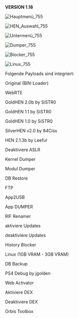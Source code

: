 **VERSION 1.18**

![Hauptmenü_755](https://user-images.githubusercontent.com/39792666/143764342-672c9077-e08b-4523-8686-c1f704e6bbee.jpg)

![HEN_Auswahl_755](https://user-images.githubusercontent.com/39792666/143764346-dd4a9801-a86f-4cfb-aa9c-a4f5985a8eb8.jpg)

![Untermenü_755](https://user-images.githubusercontent.com/39792666/121697203-1ab35980-cacd-11eb-80d7-11c750dfcd4d.jpg)

![Dumper_755](https://user-images.githubusercontent.com/39792666/114219850-7ea19080-996b-11eb-86e4-181a82b594fe.jpg)

![Blocker_755](https://user-images.githubusercontent.com/39792666/114219854-806b5400-996b-11eb-923e-22fbcd353b28.jpg)

![Linux_755](https://user-images.githubusercontent.com/39792666/120022906-58a08000-bfed-11eb-9323-be81a6b60e4e.jpg)


Folgende Payloads sind integriert:

Original (BIN-Loader)

WebRTE

GoldHEN 2.0b by SiSTR0

GoldHEN 1.1 by SiSTR0

GoldHEN 1.0 by SiSTR0

SilverHEN v2.0 by 84Ciss

HEN 2.1.3b by Leeful

Deaktiviere ASLR

Kernel Dumper

Modul Dumper

DB Restore

FTP

App2USB

App DUMPER

RIF Renamer

aktiviere Updates

deaktiviere Updates

History Blocker

Linux (1GB VRAM - 3GB VRAM)

DB Backup

PS4 Debug by jgolden

Web Activator

Aktiviere DEX

Deaktiviere DEX

Orbis Toolbox
